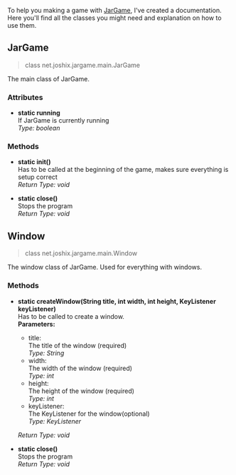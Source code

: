 To help you making a game with [JarGame](https://joshyx.github.io/JarGame/), I've created a documentation. Here you'll find all the classes you might need and explanation on how to use them.




## JarGame
> class net.joshix.jargame.main.JarGame

The main class of JarGame.

### Attributes
* **static running**\
  If JarGame is currently running\
  _Type: boolean_

### Methods
* **static init()**\
  Has to be called at the beginning of the game, makes sure everything is setup correct\
  _Return Type: void_
  
* **static close()**\
  Stops the program\
  _Return Type: void_
  
  
## Window
> class net.joshix.jargame.main.Window

The window class of JarGame. Used for everything with windows.

### Methods
* **static createWindow(String title, int width, int height, KeyListener keyListener)**\
  Has to be called to create a window.\
  **Parameters:**
  * title:\
    The title of the window (required)\
    _Type: String_
  * width:\
    The width of the window (required)\
    _Type: int_
  * height:\
    The height of the window (required)\
    _Type: int_
  * keyListener:\
    The KeyListener for the window(optional)\
    _Type: KeyListener_

  _Return Type: void_
  
* **static close()**\
  Stops the program\
  _Return Type: void_
